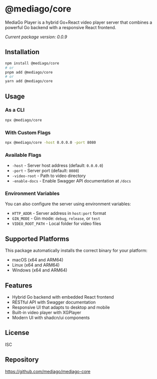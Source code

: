 # @mediago/core

MediaGo Player is a hybrid Go+React video player server that combines a powerful Go backend with a responsive React frontend.

_Current package version: 0.0.9_

## Installation

```bash
npm install @mediago/core
# or
pnpm add @mediago/core
# or
yarn add @mediago/core
```

## Usage

### As a CLI

```bash
npx @mediago/core
```

### With Custom Flags

```bash
npx @mediago/core -host 0.0.0.0 -port 8080
```

### Available Flags

- `-host` - Server host address (default: `0.0.0.0`)
- `-port` - Server port (default: `8080`)
- `-video-root` - Path to video directory
- `-enable-docs` - Enable Swagger API documentation at `/docs`

### Environment Variables

You can also configure the server using environment variables:

- `HTTP_ADDR` - Server address in `host:port` format
- `GIN_MODE` - Gin mode: `debug`, `release`, or `test`
- `VIDEO_ROOT_PATH` - Local folder for video files

## Supported Platforms

This package automatically installs the correct binary for your platform:

- macOS (x64 and ARM64)
- Linux (x64 and ARM64)
- Windows (x64 and ARM64)

## Features

- Hybrid Go backend with embedded React frontend
- RESTful API with Swagger documentation
- Responsive UI that adapts to desktop and mobile
- Built-in video player with XGPlayer
- Modern UI with shadcn/ui components

## License

ISC

## Repository

https://github.com/mediago/mediago-core
